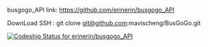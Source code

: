 
busgogo_API
link:
https://github.com/erinerin/busgogo_API

DownLoad
SSH : git clone git@github.com:mavischeng/BusGoGo.git

[ ![Codeship Status for erinerin/busgogo_API](https://codeship.com/projects/cf3e95b0-4a33-0132-890d-62ad83b9cfff/status?branch=master)](https://codeship.com/projects/46229)

